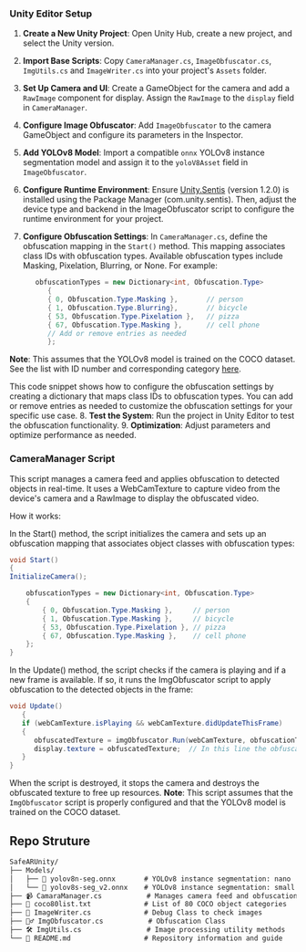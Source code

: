 ### Unity Editor Setup

1. **Create a New Unity Project**: Open Unity Hub, create a new project, and select the Unity version.
2. **Import Base Scripts**: Copy `CameraManager.cs`, `ImageObfuscator.cs`, `ImgUtils.cs` and `ImageWriter.cs` into your project's `Assets` folder.
3. **Set Up Camera and UI**: Create a GameObject for the camera and add a `RawImage` component for display. Assign the `RawImage` to the `display` field in `CameraManager`.
4. **Configure Image Obfuscator**: Add `ImageObfuscator` to the camera GameObject and configure its parameters in the Inspector.
5. **Add YOLOv8 Model**: Import a compatible `onnx` YOLOv8  instance segmentation model and assign it to the `yoloV8Asset` field in `ImageObfuscator`.
6. **Configure Runtime Environment**: Ensure [Unity.Sentis](https://docs.unity3d.com/Packages/com.unity.sentis@1.2/manual/index.html) (version 1.2.0) is installed using the Package Manager (com.unity.sentis). Then, adjust the device type and backend in the ImageObfuscator script to configure the runtime environment for your project.
7. **Configure Obfuscation Settings**: In `CameraManager.cs`, define the obfuscation mapping in the `Start()` method. This mapping associates class IDs with obfuscation types. Available obfuscation types include Masking, Pixelation, Blurring, or None.
For example:

   ```csharp
      obfuscationTypes = new Dictionary<int, Obfuscation.Type>
         {
         { 0, Obfuscation.Type.Masking },       // person
         { 1, Obfuscation.Type.Blurring},       // bicycle
         { 53, Obfuscation.Type.Pixelation },   // pizza
         { 67, Obfuscation.Type.Masking },      // cell phone
         // Add or remove entries as needed
         };
   ```
**Note**: This assumes that the YOLOv8 model is trained on the COCO dataset. See the list with ID number and corresponding category [here](coco80list.txt).

This code snippet shows how to configure the obfuscation settings by creating a dictionary that maps class IDs to obfuscation types. You can add or remove entries as needed to customize the obfuscation settings for your specific use case.
8. **Test the System**: Run the project in Unity Editor to test the obfuscation functionality.
9. **Optimization**: Adjust parameters and optimize performance as needed.


### CameraManager Script

This script manages a camera feed and applies obfuscation to detected objects in real-time. It uses a WebCamTexture to capture video from the device's camera and a RawImage to display the obfuscated video.

How it works:

In the Start() method, the script initializes the camera and sets up an obfuscation mapping that associates object classes with obfuscation types:
```csharp
void Start()
{
InitializeCamera();

    obfuscationTypes = new Dictionary<int, Obfuscation.Type>
    {
        { 0, Obfuscation.Type.Masking },     // person
        { 1, Obfuscation.Type.Masking },     // bicycle
        { 53, Obfuscation.Type.Pixelation }, // pizza
        { 67, Obfuscation.Type.Masking },    // cell phone
    };
}
```
In the Update() method, the script checks if the camera is playing and if a new frame is available. If so, it runs the ImgObfuscator script to apply obfuscation to the detected objects in the frame:
```csharp
void Update()
   {
   if (webCamTexture.isPlaying && webCamTexture.didUpdateThisFrame)
   {
      obfuscatedTexture = imgObfuscator.Run(webCamTexture, obfuscationTypes); // This line is used for obfuscation
      display.texture = obfuscatedTexture;  // In this line the obfuscation is projected in RawImage
   }
}
```
When the script is destroyed, it stops the camera and destroys the obfuscated texture to free up resources.
**Note**: This script assumes that the `ImgObfuscator` script is properly configured and that the YOLOv8 model is trained on the COCO dataset.

## Repo Struture

```markdown
SafeARUnity/
├── Models/
│   ├── 🧠 yolov8n-seg.onnx       # YOLOv8 instance segmentation: nano
│   └── 🧠 yolov8s-seg_v2.onnx    # YOLOv8 instance segmentation: small
├── 📹 CamaraManager.cs           # Manages camera feed and obfuscation
├── 📜 coco80list.txt             # List of 80 COCO object categories
├── 📸 ImageWriter.cs             # Debug Class to check images
├── 🕵️‍♂️ ImgObfuscator.cs           # Obfuscation Class
├── 🛠️ ImgUtils.cs                # Image processing utility methods
└── 📖 README.md                  # Repository information and guide
```
